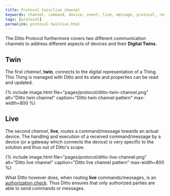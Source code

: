 ```yaml
---
title: Protocol twin/live channel
keywords: channel, command, device, event, live, message, protocol, response, twin
tags: [protocol]
permalink: protocol-twinlive.html
---
```


The Ditto Protocol furthermore covers two different communication channels to address different aspects of devices and 
their **Digital Twins**.

## Twin

The first *channel*, **twin**, connects to the digital representation of a Thing.
This Thing is managed with Ditto and its state and properties can be read and updated.

{% include image.html file="pages/protocol/ditto-twin-channel.png" alt="Ditto twin channel" caption="Ditto twin channel pattern" max-width=800 %}

## Live

The second *channel*, **live**, routes a command/message towards an actual device.
The handling and execution of a received command/message by a device (or a gateway which connects the device) is very 
specific to the solution and thus out of Ditto's scope.

{% include image.html file="pages/protocol/ditto-live-channel.png" alt="Ditto live channel" caption="Ditto live channel pattern" max-width=800 %}

What Ditto however does, when routing **live** commands/messages, is an [authorization check](basic-auth.html).
Thus Ditto ensures that only authorized parties are able to send commands or messages.
